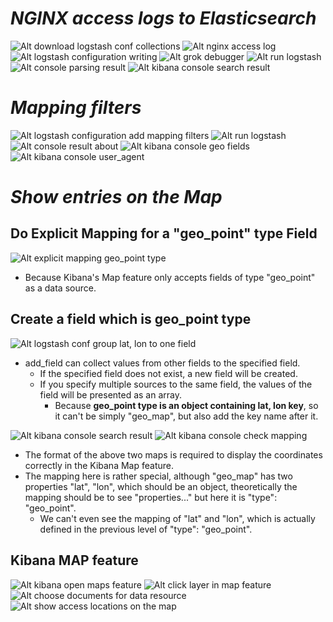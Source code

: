 # **_NGINX access logs to Elasticsearch_**

![Alt download logstash conf collections ](pic/bandicam%202022-09-23%2009-07-52-129.jpg)
![Alt nginx access log ](pic/bandicam%202022-09-23%2010-10-54-147.jpg)
![Alt logstash configuration writing ](pic/bandicam%202022-09-23%2010-10-34-631.jpg)
![Alt grok debugger ](pic/bandicam%202022-09-23%2010-13-21-191.jpg)
![Alt run logstash ](pic/bandicam%202022-09-23%2010-14-26-152.jpg)
![Alt console parsing result ](pic/bandicam%202022-09-23%2010-15-15-928.jpg)
![Alt kibana console search result ](pic/bandicam%202022-09-23%2010-17-21-464.jpg)

# **_Mapping filters_**

![Alt logstash configuration add mapping filters ](pic/bandicam%202022-09-23%2011-47-17-053.jpg)
![Alt run logstash ](pic/bandicam%202022-09-23%2011-47-33-708.jpg)
![Alt console result about  ](pic/bandicam%202022-09-23%2011-49-45-358.jpg)
![Alt kibana console geo fields ](pic/bandicam%202022-09-23%2011-51-00-608.jpg)
![Alt kibana console user_agent ](pic/bandicam%202022-09-23%2011-51-19-463.jpg)

# **_Show entries on the Map_**

## **Do Explicit Mapping for a "geo_point" type Field**

![Alt explicit mapping geo_point type ](pic/bandicam%202022-09-23%2013-33-08-647.jpg)

- Because Kibana's Map feature only accepts fields of type "geo_point" as a data source.

## **Create a field which is geo_point type**

![Alt logstash conf group lat, lon to one field ](pic/bandicam%202022-09-23%2013-34-44-829.jpg)

- add_field can collect values from other fields to the specified field.
  - If the specified field does not exist, a new field will be created.
  - If you specify multiple sources to the same field, the values of the field will be presented as an array.
    - Because **geo_point type is an object containing lat, lon key**, so it can't be simply "geo_map", but also add the key name after it.

![Alt kibana console search result ](pic/bandicam%202022-09-23%2013-36-21-601.jpg)
![Alt kibana console check mapping ](pic/bandicam%202022-09-23%2013-36-44-090.jpg)

- The format of the above two maps is required to display the coordinates correctly in the Kibana Map feature.
- The mapping here is rather special, although "geo_map" has two properties "lat", "lon", which should be an object, theoretically the mapping should be to see "properties..." but here it is "type": "geo_point".
  - We can't even see the mapping of "lat" and "lon", which is actually defined in the previous level of "type": "geo_point".

## **Kibana MAP feature**

![Alt kibana open maps feature ](pic/bandicam%202022-09-23%2011-52-55-682.jpg)
![Alt click layer in map feature ](pic/bandicam%202022-09-23%2013-38-54-513.jpg)
![Alt choose documents for data resource ](pic/bandicam%202022-09-23%2013-39-03-421.jpg)
![Alt show access locations on the map ](pic/bandicam%202022-09-23%2013-39-36-703.jpg)
